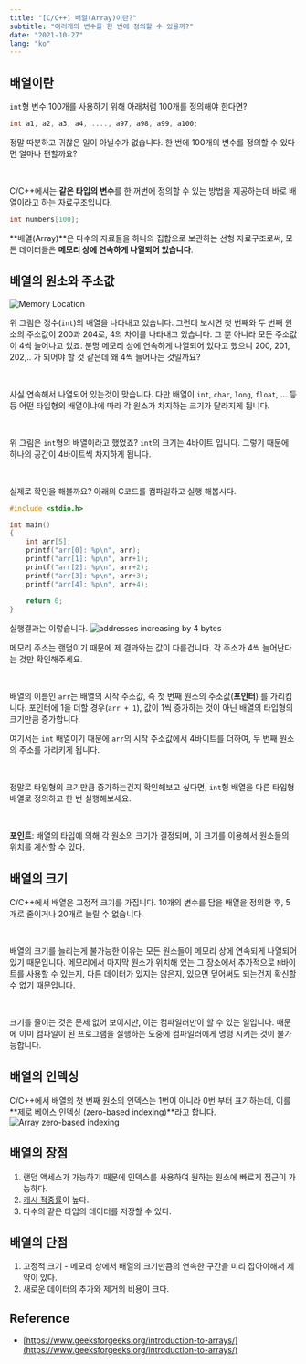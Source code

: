 ```yaml
---
title: "[C/C++] 배열(Array)이란?"
subtitle: "여러개의 변수를 한 번에 정의할 수 있을까?"
date: "2021-10-27"
lang: "ko"
---
```


## 배열이란

`int`형 변수 100개를 사용하기 위해 아래처럼 100개를 정의해야 한다면?


```cpp
int a1, a2, a3, a4, ...., a97, a98, a99, a100; 
```

정말 따분하고 귀찮은 일이 아닐수가 없습니다. 한 번에 100개의 변수를 정의할 수 있다면 얼마나 편할까요?

<br>

C/C++에서는 **같은 타입의 변수**를 한 꺼번에 정의할 수 있는 방법을 제공하는데 바로 배열이라고 하는 자료구조입니다.

```cpp
int numbers[100];
```

**배열(Array)**은 다수의 자료들을 하나의 집합으로 보관하는 선형 자료구조로써, 모든 데이터들은 **메모리 상에 연속하게 나열되어 있습니다**.

## 배열의 원소와 주소값

![Memory Location](/images/in-post/dsa/array/memory-location.svg)

위 그림은 정수(`int`)의 배열을 나타내고 있습니다. 그런데 보시면 첫 번째와 두 번째 원소의 주소값이 200과 204로, 4의 차이를 나타내고 있습니다. 그 뿐 아니라 모든 주소값이 4씩 늘어나고 있죠. 분명 메모리 상에 연속하게 나열되어 있다고 했으니 200, 201, 202,.. 가 되어야 할 것 같은데 왜 4씩 늘어나는 것일까요?

<br>

사실 연속해서 나열되어 있는것이 맞습니다. 다만 배열이 `int`, `char`, `long`, `float`, ... 등등 어떤 타입형의 배열이냐에 따라 각 원소가 차지하는 크기가 달라지게 됩니다.

<br>

위 그림은 `int`형의 배열이라고 했었죠? `int`의 크기는 4바이트 입니다. 그렇기 때문에 하나의 공간이 4바이트씩 차지하게 됩니다.

<br>

실제로 확인을 해볼까요? 아래의 C코드를 컴파일하고 실행 해봅시다.

```c
#include <stdio.h>

int main()
{
    int arr[5];
    printf("arr[0]: %p\n", arr);
    printf("arr[1]: %p\n", arr+1);
    printf("arr[2]: %p\n", arr+2);
    printf("arr[3]: %p\n", arr+3);
    printf("arr[4]: %p\n", arr+4);
    
    return 0;
}
```

실행결과는 이렇습니다.
![addresses increasing by 4 bytes](/images/in-post/dsa/array/int-array-memory.png)

메모리 주소는 랜덤이기 때문에 제 결과와는 값이 다를겁니다. 각 주소가 4씩 늘어난다는 것만 확인해주세요. 

<br>

배열의 이름인 `arr`는 배열의 시작 주소값, 즉 첫 번째 원소의 주소값(**포인터**) 를 가리킵니다. 포인터에 1을 더할 경우(`arr + 1`), 값이 1씩 증가하는 것이 아닌 배열의 타입형의 크기만큼 증가합니다. 

여기서는 `int` 배열이기 때문에 `arr`의 시작 주소값에서 4바이트를 더하여, 
두 번째 원소의 주소를 가리키게 됩니다.

<br>

정말로 타입형의 크기만큼 증가하는건지 확인해보고 싶다면, `int`형 배열을 다른 타입형 배열로 정의하고 한 번 실행해보세요.

<br>

**포인트**: 배열의 타입에 의해 각 원소의 크기가 결정되며, 이 크기를 이용해서 원소들의 위치를 계산할 수 있다.

## 배열의 크기
C/C++에서 배열은 고정적 크기를 가집니다. 10개의 변수를 담을 배열을 정의한 후, 5개로 줄이거나 20개로 늘릴 수 없습니다.

<br>

배열의 크기를 늘리는게 불가능한 이유는 모든 원소들이 메모리 상에 연속되게 나열되어 있기 때문입니다. 메모리에서 마지막 원소가 위치해 있는 그 장소에서 
추가적으로 `N`바이트를 사용할 수 있는지, 다른 데이터가 있지는 않은지, 있으면 덮어써도 되는건지 확신할 수 없기 때문입니다.

<br>

크기를 줄이는 것은 문제 없어 보이지만, 이는 컴파일러만이 할 수 있는 일입니다. 때문에 이미 컴파일이 된 프로그램을 실행하는 도중에 컴파일러에게 명령 시키는 것이 불가능합니다.

## 배열의 인덱싱

C/C++에서 배열의 첫 번째 원소의 인덱스는 1번이 아니라 0번 부터 표기하는데, 이를 **제로 베이스 인덱싱 (zero-based indexing)**라고 합니다.
![Array zero-based indexing](/images/in-post/dsa/array/array-indexing.svg)


## 배열의 장점 

1. 랜덤 액세스가 가능하기 때문에 인덱스를 사용하여 원하는 원소에 빠르게 접근이 가능하다.
2. [캐시 적중률](https://parksb.github.io/article/29.html)이 높다.
3. 다수의 같은 타입의 데이터를 저장할 수 있다.


## 배열의 단점

1. 고정적 크기 - 메모리 상에서 배열의 크기만큼의 연속한 구간을 미리 잡아야해서 제약이 있다.
2. 새로운 데이터의 추가와 제거의 비용이 크다.

## Reference
- [https://www.geeksforgeeks.org/introduction-to-arrays/](https://www.geeksforgeeks.org/introduction-to-arrays/)